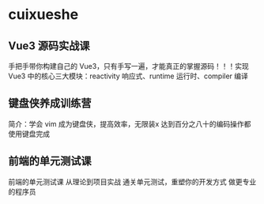 # cuixueshe

## Vue3 源码实战课

手把手带你构建自己的 Vue3，只有手写一遍，才能真正的掌握源码！！！实现 Vue3 中的核心三大模块：reactivity 响应式、runtime 运行时、compiler 编译

## 键盘侠养成训练营

简介：学会 vim 成为键盘侠，提高效率，无限装x 达到百分之八十的编码操作都使用键盘完成

## 前端的单元测试课

前端的单元测试课 从理论到项目实战 通关单元测试，重塑你的开发方式 做更专业的程序员
